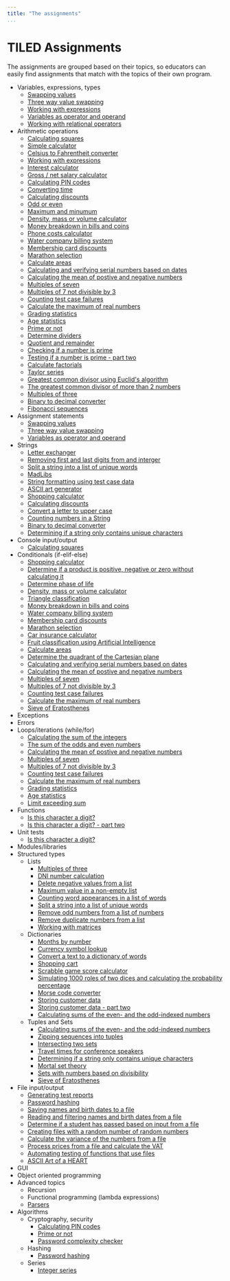 ```yaml
---
title: "The assignments"
...
```


# TILED Assignments 

The assignments are grouped based on their topics, so educators can easily find assignments that match with the topics of their own program.

- Variables, expressions, types
  - [Swapping values](./exercises_for_first_year_courses/assignment-2.md)
  - [Three way value swapping](exercises_for_first_year_courses/assignment-3.md)
  - [Working with expressions](exercises_for_first_year_courses/assignment-7.md)
  - [Variables as operator and operand](exercises_for_first_year_courses/assignment-9.md)
  - [Working with relational operators](exercises_for_first_year_courses/assignment-25.md)
- Arithmetic operations
  - [Calculating squares](exercises_for_first_year_courses/assignment-1.md)
  - [Simple calculator](exercises_for_first_year_courses/assignment-4.md)
  - [Celsius to Fahrentheit converter](exercises_for_first_year_courses/assignment-6.md)
  - [Working with expressions](exercises_for_first_year_courses/assignment-7.md)
  - [Interest calculator](exercises_for_first_year_courses/assignment-8.md)
  - [Gross / net salary calculator](exercises_for_first_year_courses/assignment-10.md)
  - [Calculating PIN codes](exercises_for_first_year_courses/assignment-13.md)
  - [Converting time](exercises_for_first_year_courses/assignment-16.md)
  - [Calculating discounts](exercises_for_first_year_courses/assignment-17.md)
  - [Odd or even](exercises_for_first_year_courses/assignment-19.md)
  - [Maximum and minumum](exercises_for_first_year_courses/assignment-20.md)
  - [Density, mass or volume calculator](exercises_for_first_year_courses/assignment-24.md)
  - [Money breakdown in bills and coins](exercises_for_first_year_courses/assignment-27.md)
  - [Phone costs calculator](exercises_for_first_year_courses/assignment-28.md)
  - [Water company billing system](exercises_for_first_year_courses/assignment-29.md)
  - [Membership card discounts](exercises_for_first_year_courses/assignment-30.md)
  - [Marathon selection](exercises_for_first_year_courses/assignment-31.md)
  - [Calculate areas](exercises_for_first_year_courses/assignment-34.md)
  - [Calculating and verifying serial numbers based on dates](exercises_for_first_year_courses/assignment-36.md)
  - [Calculating the mean of postive and negative numbers](exercises_for_first_year_courses/assignment-39.md)
  - [Multiples of seven](exercises_for_first_year_courses/assignment-40.md)
  - [Multiples of 7 not divisible by 3](exercises_for_first_year_courses/assignment-41.md)
  - [Counting test case failures](exercises_for_first_year_courses/assignment-42.md)
  - [Calculate the maximum of real numbers](exercises_for_first_year_courses/assignment-43.md)
  - [Grading statistics](exercises_for_first_year_courses/assignment-44.md)
  - [Age statistics](exercises_for_first_year_courses/assignment-45.md)
  - [Prime or not](exercises_for_first_year_courses/assignment-48.md)
  - [Determine dividers](exercises_for_first_year_courses/assignment-49.md)
  - [Quotient and remainder](exercises_for_first_year_courses/assignment-50.md)
  - [Checking if a number is prime](exercises_for_first_year_courses/assignment-53.md)
  - [Testing if a number is prime - part two](exercises_for_first_year_courses/assignment-54.md)
  - [Calculate factorials](exercises_for_first_year_courses/assignment-56.md)
  - [Taylor series](exercises_for_first_year_courses/assignment-57.md)
  - [Greatest common divisor using Euclid's algorithm](exercises_for_first_year_courses/assignment-58.md)
  - [The greatest common divisor of more than 2 numbers](exercises_for_first_year_courses/assignment-59.md)
  - [Multiples of three](exercises_for_first_year_courses/assignment-63.md)
  - [Binary to decimal converter](exercises_for_first_year_courses/assignment-66.md)
  - [Fibonacci sequences](exercises_for_first_year_courses/assignment-67.md)
- Assignment statements
  - [Swapping values](exercises_for_first_year_courses/assignment-2.md)
  - [Three way value swapping](exercises_for_first_year_courses/assignment-3.md)
  - [Variables as operator and operand](exercises_for_first_year_courses/assignment-9.md)
- Strings
  - [Letter exchanger](exercises_for_first_year_courses/assignment-18.md)
  - [Removing first and last digits from and interger](exercises_for_first_year_courses/assignment-60.md)
  - [Split a string into a list of unique words](exercises_for_first_year_courses/assignment-71.md)
  - [MadLibs](exercises_for_first_year_courses/assignment-11.md)
  - [String formatting using test case data](exercises_for_first_year_courses/assignment-12.md)
  - [ASCII art generator](exercises_for_first_year_courses/assignment-14.md)
  - [Shopping calculator](exercises_for_first_year_courses/assignment-15.md)
  - [Calculating discounts](exercises_for_first_year_courses/assignment-17.md)
  - [Convert a letter to upper case](exercises_for_first_year_courses/assignment-55.md)
  - [Counting numbers in a String](exercises_for_first_year_courses/assignment-65.md)
  - [Binary to decimal converter](exercises_for_first_year_courses/assignment-66.md)
  - [Determining if a string only contains unique characters](exercises_for_first_year_courses/assignment-95.md)
- Console input/output
  - [Calculating squares](exercises_for_first_year_courses/assignment-1.md)
- Conditionals (if-elif-else)
  - [Shopping calculator](exercises_for_first_year_courses/assignment-15.md)
  - [Determine if a product is positive, negative or zero without calculating it](exercises_for_first_year_courses/assignment-22.md)
  - [Determine phase of life](exercises_for_first_year_courses/assignment-23.md)
  - [Density, mass or volume calculator](exercises_for_first_year_courses/assignment-24.md)
  - [Triangle classification](exercises_for_first_year_courses/assignment-26.md)
  - [Money breakdown in bills and coins](exercises_for_first_year_courses/assignment-27.md)
  - [Water company billing system](exercises_for_first_year_courses/assignment-29.md)
  - [Membership card discounts](exercises_for_first_year_courses/assignment-30.md)
  - [Marathon selection](exercises_for_first_year_courses/assignment-31.md)
  - [Car insurance calculator](exercises_for_first_year_courses/assignment-32.md)
  - [Fruit classification using Artificial Intelligence](exercises_for_first_year_courses/assignment-33.md)
  - [Calculate areas](exercises_for_first_year_courses/assignment-34.md)
  - [Determine the quadrant of the Cartesian plane](exercises_for_first_year_courses/assignment-35.md)
  - [Calculating and verifying serial numbers based on dates](exercises_for_first_year_courses/assignment-36.md)
  - [Calculating the mean of postive and negative numbers](exercises_for_first_year_courses/assignment-39.md)
  - [Multiples of seven](exercises_for_first_year_courses/assignment-40.md)
  - [Multiples of 7 not divisible by 3](exercises_for_first_year_courses/assignment-41.md)
  - [Counting test case failures](exercises_for_first_year_courses/assignment-42.md)
  - [Calculate the maximum of real numbers](exercises_for_first_year_courses/assignment-43.md)
  - [Sieve of Eratosthenes](exercises_for_first_year_courses/assignment-98.md)
- Exceptions
- Errors
- Loops/iterations (while/for)
  - [Calculating the sum of the integers](exercises_for_first_year_courses/assignment-37.md)
  - [The sum of the odds and even numbers](exercises_for_first_year_courses/assignment-38.md)
  - [Calculating the mean of postive and negative numbers](exercises_for_first_year_courses/assignment-39.md)
  - [Multiples of seven](exercises_for_first_year_courses/assignment-40.md)
  - [Multiples of 7 not divisible by 3](exercises_for_first_year_courses/assignment-41.md)
  - [Counting test case failures](exercises_for_first_year_courses/assignment-42.md)
  - [Calculate the maximum of real numbers](exercises_for_first_year_courses/assignment-43.md)
  - [Grading statistics](exercises_for_first_year_courses/assignment-44.md)
  - [Age statistics](exercises_for_first_year_courses/assignment-45.md)
  - [Limit exceeding sum](exercises_for_first_year_courses/assignment-46.md)
- Functions
  - [Is this character a digit?](exercises_for_first_year_courses/assignment-51.md)
  - [Is this character a digit? - part two](exercises_for_first_year_courses/assignment-52.md)
- Unit tests
  - [Is this character a digit?](exercises_for_first_year_courses/assignment-51.md)
- Modules/libraries
- Structured types
  - Lists
    - [Multiples of three](exercises_for_first_year_courses/assignment-63.md)
    - [DNI number calculation](exercises_for_first_year_courses/assignment-64.md)
    - [Delete negative values from a list](exercises_for_first_year_courses/assignment-68.md)
    - [Maximum value in a non-empty list](exercises_for_first_year_courses/assignment-69.md)
    - [Counting word appearances in a list of words](exercises_for_first_year_courses/assignment-70.md)
    - [Split a string into a list of unique words](exercises_for_first_year_courses/assignment-71.md)
    - [Remove odd numbers from a list of numbers](exercises_for_first_year_courses/assignment-72.md)
    - [Remove duplicate numbers from a list](exercises_for_first_year_courses/assignment-73.md)
    - [Working with matrices](exercises_for_first_year_courses/assignment-74.md)
  - Dictionaries
    - [Months by number](exercises_for_first_year_courses/assignment-21.md)
    - [Currency symbol lookup](exercises_for_first_year_courses/assignment-83.md)
    - [Convert a text to a dictionary of words](exercises_for_first_year_courses/assignment-84.md)
    - [Shopping cart](exercises_for_first_year_courses/assignment-85.md)
    - [Scrabble game score calculator](exercises_for_first_year_courses/assignment-86.md)
    - [Simulating 1000 roles of two dices and calculating the probability percentage](exercises_for_first_year_courses/assignment-87.md)
    - [Morse code converter](exercises_for_first_year_courses/assignment-88.md)
    - [Storing customer data](exercises_for_first_year_courses/assignment-89.md)
    - [Storing customer data - part two](exercises_for_first_year_courses/assignment-90.md)
    - [Calculating sums of the even- and the odd-indexed numbers](exercises_for_first_year_courses/assignment-91.md)
  - Tuples and Sets
    - [Calculating sums of the even- and the odd-indexed numbers](exercises_for_first_year_courses/assignment-91.md)
    - [Zipping sequences into tuples](exercises_for_first_year_courses/assignment-92.md)
    - [Intersecting two sets](exercises_for_first_year_courses/assignment-93.md)
    - [Travel times for conference speakers](exercises_for_first_year_courses/assignment-94.md)
    - [Determining if a string only contains unique characters](exercises_for_first_year_courses/assignment-95.md)
    - [Mortal set theory](exercises_for_first_year_courses/assignment-96.md)
    - [Sets with numbers based on divisibility](exercises_for_first_year_courses/assignment-97.md)
    - [Sieve of Eratosthenes](exercises_for_first_year_courses/assignment-98.md)
- File input/output
  - [Generating test reports](../nifties/2022/nifty2022.md)
  - [Password hashing](passwordhashing/index.md)
  - [Saving names and birth dates to a file](exercises_for_first_year_courses/assignment-75.md)
  - [Reading and filtering names and birth dates from a file](exercises_for_first_year_courses/assignment-76.md)
  - [Determine if a student has passed based on input from a file](exercises_for_first_year_courses/assignment-77.md)
  - [Creating files with a random number of random numbers](exercises_for_first_year_courses/assignment-78.md)
  - [Calculate the variance of the numbers from a file](exercises_for_first_year_courses/assignment-79.md)
  - [Process prices from a file and calculate the VAT](exercises_for_first_year_courses/assignment-80.md)
  - [Automating testing of functions that use files](exercises_for_first_year_courses/assignment-81.md)
  - [ASCII Art of a HEART](exercises_for_first_year_courses/assignment-82.md)
- GUI
- Object oriented programming
- Advanced topics
  - Recursion
  - Functional programming (lambda expressions)
  - [Parsers](../nifties/2022/nifty2022.md)
- Algorithms
  - Cryptography, security
    - [Calculating PIN codes](exercises_for_first_year_courses/assignment-13.md)
    - [Prime or not](exercises_for_first_year_courses/assignment-48.md)
    - [Password complexity checker](exercises_for_first_year_courses/assignment-62.md)
  - Hashing
    - [Password hashing](passwordhashing/index.md)
  - Series
    - [Integer series](exercises_for_first_year_courses/assignment-61.md)